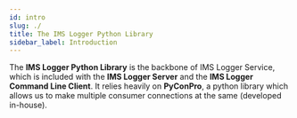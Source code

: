 ```yaml
---
id: intro
slug: ./
title: The IMS Logger Python Library
sidebar_label: Introduction
---
```


The **IMS Logger Python Library** is the backbone of IMS Logger Service, which is included with the **IMS Logger Server** and the **IMS Logger Command Line Client**. It relies heavily on **PyConPro**, a python library which allows us to make multiple consumer connections at the same (developed in-house).